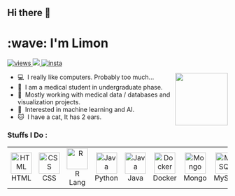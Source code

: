 ## Hi there 👋

<!--
**mahbublimon/mahbublimon** is a ✨ _special_ ✨ repository because its `README.md` (this file) appears on your GitHub profile.

Here are some ideas to get you started:

- 🔭 I’m currently working on ...
- 🌱 I’m currently learning ...
- 👯 I’m looking to collaborate on ...
- 🤔 I’m looking for help with ...
- 💬 Ask me about ...
- 📫 How to reach me: ...
- 😄 Pronouns: ...
- ⚡ Fun fact: ...
-->

<h1 align="left">:wave: I'm Limon</h1>

<p align="left">
  <a href="#">
    <img src="https://komarev.com/ghpvc/?username=UdoyBH&style=for-the-badge" alt="views" />
  </a>
  <a href="https://discord.com/users/1083961986427125831">
    <img src="https://img.shields.io/badge/Discord-blue?style=for-the-badge&logo=discord&logoColor=fff" />
  </a>
  <a href="https://www.instagram.com/_mahbublimon">
    <img src="https://img.shields.io/badge/INSTAGRAM-red?style=for-the-badge&logo=instagram&logoColor=fff" alt="insta" />
  </a>
</p>

<a align="right" href="#">
  <img width="120" src="https://i.ibb.co/ZcTHv0t/cat-injection.png" align="right" />
</a>


- :computer: &nbsp;I really like computers. Probably too much...
- :syringe: &nbsp;I am a medical student in undergraduate phase.
- :book: &nbsp;Mostly working with medical data / databases and visualization projects.
- :book: &nbsp;Interested in machine learning and AI.
- :cat: &nbsp;I have a cat, It has 2 ears.

<h3 align="left">Stuffs I Do :</h2>
<table>
  <tr>
    <td align="center" width="96">
      <a href="#">
        <img src="https://cdn.jsdelivr.net/gh/devicons/devicon/icons/html5/html5-original.svg" width="48" height="48" alt="HTML" />
      </a>
      <br>HTML
    </td>
    <td align="center" width="96">
      <a href="#">
        <img src="https://cdn.jsdelivr.net/gh/devicons/devicon/icons/css3/css3-original.svg" width="48" height="48" alt="CSS" />
      </a>
      <br>CSS
    </td>
    <td align="center" width="96">
      <a href="#">
        <img src="https://cdn.jsdelivr.net/gh/devicons/devicon/icons/r/r-original.svg" width="48" height="48" alt="R" />
      </a>
      <br>R Lang
    </td>
    <td align="center" width="96">
      <a href="#">
        <img src="https://cdn.jsdelivr.net/gh/devicons/devicon/icons/python/python-original.svg" width="48" height="48" alt="Java" />
      </a>
      <br>Python
    </td>
    <td align="center" width="96">
      <a href="#" >
        <img src="https://cdn.jsdelivr.net/gh/devicons/devicon/icons/java/java-original.svg" width="48" height="48" alt="Java" />
      </a>
      <br>Java
    </td>
    <td align="center" width="96"> 
      <a href="#" >
        <img src="https://cdn.jsdelivr.net/gh/devicons/devicon/icons/docker/docker-original.svg" width="48" height="48" alt="Docker" />
      </a>
      <br>Docker
    </td>
    <td align="center"  width="96">
      <a href="#">
        <img src="https://cdn.jsdelivr.net/gh/devicons/devicon/icons/mongodb/mongodb-original.svg" width="48" height="48" alt="Mongo" />
      </a>
      <br>Mongo
    </td>
    <td align="center" width="96">
      <a href="#" >
        <img src="https://cdn.jsdelivr.net/gh/devicons/devicon/icons/mysql/mysql-original.svg" width="48" height="48" alt="MySQL" />
      </a>
      <br>MySQL
    </td>
  </tr>
</table>


<div class="right" style="display:flex; flex-direction: row;">
</div>
